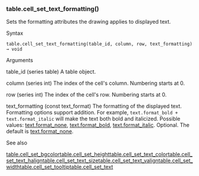### table.cell\_set\_text\_formatting()

Sets the formatting attributes the drawing applies to displayed text.

Syntax

```
table.cell_set_text_formatting(table_id, column, row, text_formatting) → void
```

Arguments

table\_id (series table) A table object.

column (series int) The index of the cell's column. Numbering starts at 0.

row (series int) The index of the cell's row. Numbering starts at 0.

text\_formatting (const text\_format) The formatting of the displayed text. Formatting options support addition. For example, `text.format_bold + text.format_italic` will make the text both bold and italicized. Possible values: [text.format\_none](#var_text.format_none), [text.format\_bold](#var_text.format_bold), [text.format\_italic](#var_text.format_italic). Optional. The default is [text.format\_none](#var_text.format_none).

See also

[table.cell\_set\_bgcolor](#fun_table.cell_set_bgcolor)[table.cell\_set\_height](#fun_table.cell_set_height)[table.cell\_set\_text\_color](#fun_table.cell_set_text_color)[table.cell\_set\_text\_halign](#fun_table.cell_set_text_halign)[table.cell\_set\_text\_size](#fun_table.cell_set_text_size)[table.cell\_set\_text\_valign](#fun_table.cell_set_text_valign)[table.cell\_set\_width](#fun_table.cell_set_width)[table.cell\_set\_tooltip](#fun_table.cell_set_tooltip)[table.cell\_set\_text](#fun_table.cell_set_text)
